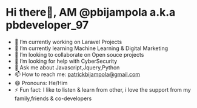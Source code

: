 # Hi there👋, AM @pbijampola a.k.a pbdeveloper_97

- 🔭 I’m currently working on Laravel Projects
- 🌱 I’m currently learning Machine Learning & Digital Marketing
- 👯 I’m looking to collaborate on Open souce projects
- 🤔 I’m looking for help with CyberSecurity
- 💬 Ask me about Javascript,Jquery,Python
- 📫 How to reach me: patrickbijampola@gmail.com
- 😄 Pronouns: He/Him
- ⚡ Fun fact: I like to listen & learn from other, i love the support from my family,friends & co-developers

